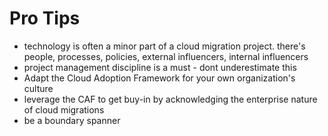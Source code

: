 # Pro Tips

- technology is often a minor part of a cloud migration project. there's people, processes, policies, external influencers, internal influencers
- project management discipline is a must - dont underestimate this
- Adapt the Cloud Adoption Framework for your own organization's culture
- leverage the CAF to get buy-in by acknowledging the enterprise nature of cloud migrations
- be a boundary spanner

